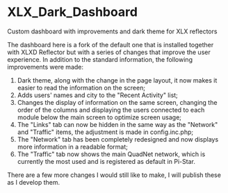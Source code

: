 # XLX_Dark_Dashboard
Custom dashboard with improvements and dark theme for XLX reflectors

The dashboard here is a fork of the default one that is installed together with XLXD Reflector but with a series of changes that improve the user experience.
In addition to the standard information, the following improvements were made:
1. Dark theme, along with the change in the page layout, it now makes it easier to read the information on the screen;
2. Adds users' names and city to the "Recent Activity" list;
3. Changes the display of information on the same screen, changing the order of the columns and displaying the users connected to each module below the main screen to optimize screen usage;
4. The "Links" tab can now be hidden in the same way as the "Network" and "Traffic" items, the adjustment is made in config.inc.php;
5. The "Network" tab has been completely redesigned and now displays more information in a readable format;
6. The "Traffic" tab now shows the main QuadNet network, which is currently the most used and is registered as default in Pi-Star.

There are a few more changes I would still like to make, I will publish these as I develop them.
